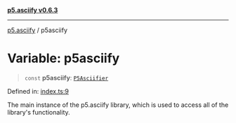 [**p5.asciify v0.6.3**](../README.md)

***

[p5.asciify](../globals.md) / p5asciify

# Variable: p5asciify

> `const` **p5asciify**: [`P5Asciifier`](../classes/P5Asciifier.md)

Defined in: [index.ts:9](https://github.com/humanbydefinition/p5-asciify/blob/8b9754061a259b1877278d671905c17115a4d58b/src/lib/index.ts#L9)

The main instance of the p5.asciify library, which is used to access all of the library's functionality.
